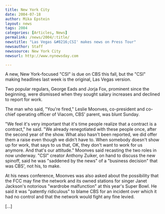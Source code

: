 ```yaml
---
title: New York City
date: 2004-07-18
author: Mika Epstein
layout: news
tags: 2004
categories: [Articles, News]
permalink: /news/2004/:title/
newstitle: "Las Vegas &#8216;CSI' makes news on Press Tour"
newsauthor: Staff  
newssource: New York City  
newsurl: http://www.nynewsday.com  

---
```


A new, New York-focused "CSI" is due on CBS this fall, but the "CSI" making headlines last week is the original, Las Vegas version.

Two popular regulars, George Eads and Jorja Fox, prominent since the beginning, were dismissed when they sought salary increases and declined to report for work.

The man who said, "You're fired," Leslie Moonves, co-president and co-chief operating officer of Viacom, CBS' parent, was blunt Sunday.

"We feel it's very important that it's time people realize that a contract is a contract," he said. "We already renegotiated with these people once, after the second year of the show. What also hasn't been reported, we did offer them a raise even though we didn't have to. When somebody doesn't show up for work, that says to us that, OK, they don't want to work for us anymore. And that's our attitude." Moonves said recasting the two roles in now underway. "CSI" creator Anthony Zuiker, on hand to discuss the new spinoff, said he was "saddened by the news" of a "business decision" that was CBS', not his, to make.

At his news conference, Moonves was also asked about the possibility that the FCC may fine the network and its owned stations for singer Janet Jackson's notorious "wardrobe malfunction" at this year's Super Bowl. He said it was "patently ridiculous" to blame CBS for an incident over which it had no control and that the network would fight any fine levied.

[...]

